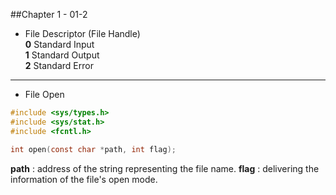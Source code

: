 ##Chapter 1 - 01-2

* File Descriptor (File Handle)  
	**0** Standard Input  
	**1** Standard Output  
	**2** Standard Error  
---------------
* File Open
```C
#include <sys/types.h>
#include <sys/stat.h>
#include <fcntl.h>

int open(const char *path, int flag);
```  
**path** : address of the string representing the file name.
**flag** : delivering the information of the file's open mode. 
